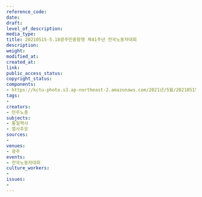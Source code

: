 ```yaml
---
reference_code: 
date: 
draft: 
level_of_description: 
media_type: 
title: 20210515-5.18광주민중항쟁 제41주년 전국노동자대회
description: 
weight: 
modified_at: 
created_at: 
link: 
public_access_status: 
copyright_status: 
components:
- https://kctu-photo.s3.ap-northeast-2.amazonaws.com/2021년/5월/20210515-5.18광주민중항쟁+제41주년+전국노동자대회/_1DX0383.jpg
tags:
- 
creators:
- 민주노총
subjects:
- 통일역사
- 열사추모
sources:
- 
venues:
- 광주
events:
- 전국노동자대회
culture_workers:
- 
issues:
- 
---
```

